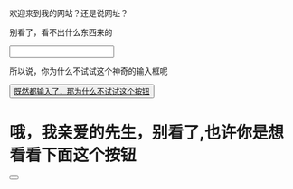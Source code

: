 <html>
    <head>
        <style>
            .backgd{
            width: 100%;
            height: 100%;
            position: fixed;
            z-index: 0;
            background-image:url((https://c-ssl.duitang.com/uploads/blog/202209/27/20220927073353_61380.jpeg);
        }
        </style>
    </head>
    <body>
        <p>欢迎来到我的网站？还是说网址？</p>
        <div>
            <p>别看了，看不出什么东西来的</p>
            <input type="text">
            <p>所以说，你为什么不试试这个神奇的输入框呢</p>
            <button><a href="https://c-ssl.duitang.com/uploads/item/202006/15/20200615122238_vrhsm.jpg">既然都输入了，那为什么不试试这个按钮</a></button>
            <h1>
                哦，我亲爱的先生，别看了,也许你是想看看下面这个按钮
            </h1>
           <button></button>
    </body>
</html>

